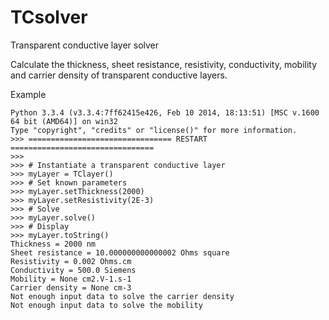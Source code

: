 TCsolver
========

Transparent conductive layer solver

Calculate the thickness, sheet resistance, resistivity, conductivity, mobility and carrier density of transparent conductive layers. 

Example
```
Python 3.3.4 (v3.3.4:7ff62415e426, Feb 10 2014, 18:13:51) [MSC v.1600 64 bit (AMD64)] on win32
Type "copyright", "credits" or "license()" for more information.
>>> ================================ RESTART ================================
>>> 
>>> # Instantiate a transparent conductive layer
>>> myLayer = TClayer()
>>> # Set known parameters
>>> myLayer.setThickness(2000)
>>> myLayer.setResistivity(2E-3)
>>> # Solve
>>> myLayer.solve()
>>> # Display
>>> myLayer.toString()
Thickness = 2000 nm
Sheet resistance = 10.000000000000002 Ohms square
Resistivity = 0.002 Ohms.cm
Conductivity = 500.0 Siemens
Mobility = None cm2.V-1.s-1
Carrier density = None cm-3
Not enough input data to solve the carrier density
Not enough input data to solve the mobility
```
>>> 
